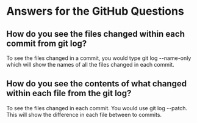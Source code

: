 # Answers for the GitHub Questions

## How do you see the files changed within each commit from git log?
To see the files changed in a commit, you would type git log --name-only which will show the names of all the files changed in each commit.

## How do you see the contents of what changed within each file from the git log?
To see the files changed in each commit. You would use git log --patch. This will show the difference in each file between to commits.
